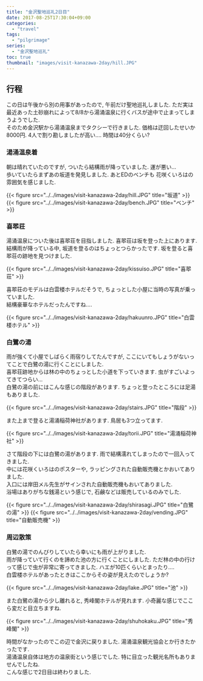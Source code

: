 ```yaml
---
title: "金沢聖地巡礼2日目"
date: 2017-08-25T17:30:04+09:00
categories:
  - "travel"
tags:
  - "pilgrimage"
series:
  - "金沢聖地巡礼"
toc: true
thumbnail: "images/visit-kanazawa-2day/hill.JPG"
---
```


## 行程
この日は午後から別の用事があったので, 午前だけ聖地巡礼しました. ただ実は最近あった土砂崩れによって8/8から湯涌温泉に行くバスが途中で止まってしまうようでした.  
そのため金沢駅から湯涌温泉までタクシーで行きました. 価格は迂回したせいか8000円. 4人で割り勘しましたが高い…. 時間は40分くらい?

### 湯涌温泉着
朝は晴れていたのですが, ついたら結構雨が降っていました. 運が悪い…  
歩いていたらまずあの坂道を発見しました. あとEDのベンチも 花咲くいろはの雰囲気を感じました.

{{< figure src="../../images/visit-kanazawa-2day/hill.JPG" title="坂道" >}}
{{< figure src="../../images/visit-kanazawa-2day/bench.JPG" title="ベンチ" >}}

### 喜翆荘
湯涌温泉についた後は喜翆荘を目指しました. 喜翆荘は坂を登った上にあります.  
結構雨が降っている中, 坂道を登るのはちょっとつらかったです.
坂を登ると喜翆荘の跡地を見つけました.

{{< figure src="../../images/visit-kanazawa-2day/kissuiso.JPG" title="喜翆荘" >}}

喜翆荘のモデルは白雲楼ホテルだそうで, ちょっとした小屋に当時の写真が乗っていました.  
結構豪華なホテルだったんですね….

{{< figure src="../../images/visit-kanazawa-2day/hakuunro.JPG" title="白雲楼ホテル" >}}

### 白鷺の湯
雨が強くて小屋でしばらく雨宿りしてたんですが, ここにいてもしょうがないってことで白鷺の湯に行くことにしました.  
喜翆荘跡地からは林の中のちょっとした小道を下っていきます. 虫がすごいよってきてつらい…  
白鷺の湯の前にはこんな感じの階段があります. ちょっと登ったところには足湯もありました.  

{{< figure src="../../images/visit-kanazawa-2day/stairs.JPG" title="階段" >}}

また上まで登ると湯涌稲荷神社があります. 鳥居も3つ立ってます.

{{< figure src="../../images/visit-kanazawa-2day/torii.JPG" title="湯涌稲荷神社" >}}

さて階段の下には白鷺の湯があります. 雨で結構濡れてしまったので一回入ってきました.  
中には花咲くいろはのポスターや, ラッピングされた自動販売機とかおいてありました.  
入口には岸田メル先生がサインされた自動販売機もおいてありました.  
浴場はありがちな銭湯という感じで, 石鹸などは販売しているのみでした.

{{< figure src="../../images/visit-kanazawa-2day/shirasagi.JPG" title="白鷺の湯" >}}
{{< figure src="../../images/visit-kanazawa-2day/vending.JPG" title="自動販売機" >}}

### 周辺散策
白鷺の湯でのんびりしていたら幸いにも雨が上がりました.  
雨が降っていて行くのを諦めた池の方に行くことにしました. ただ林の中の行けって感じで虫が非常に寄ってきました. ハエが10匹くらいとまったり….  
白雲楼ホテルがあったときはここからその姿が見えたのでしょうか?

{{< figure src="../../images/visit-kanazawa-2day/lake.JPG" title="池" >}}

また白鷺の湯から少し離れると, 秀峰閣ホテルが見れます. 小奇麗な感じでここら変だと目立ちますね.

{{< figure src="../../images/visit-kanazawa-2day/shuhokaku.JPG" title="秀峰閣" >}}

時間がなかったのでこの辺で金沢に戻りました. 湯涌温泉観光協会とか行きたかったです.  
湯涌温泉自体は地方の温泉街という感じでした. 特に目立った観光名所もありませんでしたね.  
こんな感じで2日目は終わりました.
